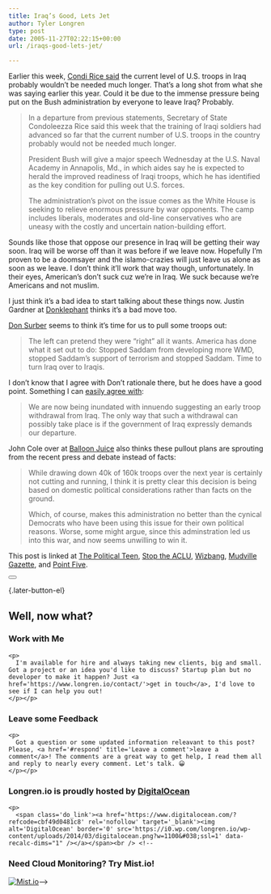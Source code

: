 ```yaml
---
title: Iraq’s Good, Lets Jet
author: Tyler Longren
type: post
date: 2005-11-27T02:22:15+00:00
url: /iraqs-good-lets-jet/

---
```

Earlier this week, [Condi Rice said][1] the current level of U.S. troops in Iraq probably wouldn&#8217;t be needed much longer. That&#8217;s a long shot from what she was saying earlier this year. Could it be due to the immense pressure being put on the Bush administration by everyone to leave Iraq? Probably.

> In a departure from previous statements, Secretary of State Condoleezza Rice said this week that the training of Iraqi soldiers had advanced so far that the current number of U.S. troops in the country probably would not be needed much longer.
> 
> President Bush will give a major speech Wednesday at the U.S. Naval Academy in Annapolis, Md., in which aides say he is expected to herald the improved readiness of Iraqi troops, which he has identified as the key condition for pulling out U.S. forces.
> 
> The administration&#8217;s pivot on the issue comes as the White House is seeking to relieve enormous pressure by war opponents. The camp includes liberals, moderates and old-line conservatives who are uneasy with the costly and uncertain nation-building effort.

<!--adsense-->

  
Sounds like those that oppose our presence in Iraq will be getting their way soon. Iraq will be worse off than it was before if we leave now. Hopefully I&#8217;m proven to be a doomsayer and the islamo-crazies will just leave us alone as soon as we leave. I don&#8217;t think it&#8217;ll work that way though, unfortunately. In their eyes, American&#8217;s don&#8217;t suck cuz we&#8217;re in Iraq. We suck because we&#8217;re Americans and not muslim.

I just think it&#8217;s a bad idea to start talking about these things now. Justin Gardner at [Donklephant][2] thinks it&#8217;s a bad move too.

[Don Surber][3] seems to think it&#8217;s time for us to pull some troops out:

> The left can pretend they were &#8220;right&#8221; all it wants. America has done what it set out to do: Stopped Saddam from developing more WMD, stopped Saddam&#8217;s support of terrorism and stopped Saddam. Time to turn Iraq over to Iraqis.

I don&#8217;t know that I agree with Don&#8217;t rationale there, but he does have a good point. Something I can [easily agree with][4]:

> We are now being inundated with innuendo suggesting an early troop withdrawal from Iraq. The only way that such a withdrawal can possibly take place is if the government of Iraq expressly demands our departure.

<!--adsense-->

  
John Cole over at [Balloon Juice][5] also thinks these pullout plans are sprouting from the recent press and debate instead of facts:

> While drawing down 40k of 160k troops over the next year is certainly not cutting and running, I think it is pretty clear this decision is being based on domestic political considerations rather than facts on the ground.
> 
> Which, of course, makes this administration no better than the cynical Democrats who have been using this issue for their own political reasons. Worse, some might argue, since this adminstration led us into this war, and now seems unwilling to win it.

This post is linked at [The Political Teen][6], [Stop the ACLU][7], [Wizbang][8], [Mudville Gazette][9], and [Point Five][10]. 

<div class="wpulike wpulike-default " >
  <div class="wp_ulike_general_class wp_ulike_is_not_liked">
    <button type="button"
					aria-label="Like Button"
					data-ulike-id="2102"
					data-ulike-nonce="2f186526a0"
					data-ulike-type="likeThis"
					data-ulike-template="wpulike-default"
					data-ulike-display-likers="0"
					data-ulike-disable-pophover="0"
					class="wp_ulike_btn wp_ulike_put_image wp_likethis_2102"></button><span class="count-box"></span>
  </div>
</div>

[][11]{.later-button-el}

<div class='what-next'>
  <h2>
    Well, now what?
  </h2>
  
  <div class='hire'>
    <h3>
      Work with Me
    </h3>
    
    <p>
      I'm available for hire and always taking new clients, big and small. Got a project or an idea you'd like to discuss? Startup plan but no developer to make it happen? Just <a href='https://www.longren.io/contact/'>get in touch</a>, I'd love to see if I can help you out!
    </p></p>
  </div>
  
  <div class='hire'>
    <h3>
      Leave some Feedback
    </h3>
    
    <p>
      Got a question or some updated information releavant to this post? Please, <a href='#respond' title='Leave a comment'>leave a comment</a>! The comments are a great way to get help, I read them all and reply to nearly every comment. Let's talk. 😀
    </p></p>
  </div>
  
  <div class='now-what-bottom-ad'>
    <h3>
      Longren.io is proudly hosted by <a href='https://www.digitalocean.com/?refcode=cbf49d0481c8'>DigitalOcean</a>
    </h3>
    
    <p>
      <span class='do_link'><a href='https://www.digitalocean.com/?refcode=cbf49d0481c8' rel='nofollow' target='_blank'><img alt='DigitalOcean' border='0' src='https://i0.wp.com/longren.io/wp-content/uploads/2014/03/digitalocean.png?w=1100&#038;ssl=1' data-recalc-dims="1" /></a></span><br /> <!--

<h3>Need Cloud Monitoring? Try Mist.io!</h3>

<span class='do_link'><a href='http://mist.io/?ref=tyler' rel='nofollow' target='_blank'><img alt='Mist.io' border='0' src='https://i0.wp.com/longren.io/wp-content/uploads/2014/04/mistio.jpg?w=1100&#038;ssl=1' data-recalc-dims="1"></a></span>--></div> </div>

 [1]: http://www.latimes.com/news/nationworld/world/la-fg-withdraw26nov26,0,4761481.story
 [2]: http://donklephant.com/2005/11/26/pulling-out/
 [3]: http://donsurber.blogspot.com/2005/11/we-won-lets-go-home.html
 [4]: http://www.noendbutvictory.com/?p=93
 [5]: http://www.balloon-juice.com/?p=6164
 [6]: http://thepoliticalteen.net/2005/11/26/112605/
 [7]: http://stoptheaclu.com/archives/2005/11/26/weekend-open-trackbacks/
 [8]: http://wizbangblog.com/archives/007670.php
 [9]: http://www.mudvillegazette.com/archives/003869.html
 [10]: http://pointfiveblog.com/index.php/2005/11/540
 [11]: #